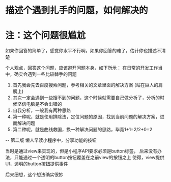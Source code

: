 # 描述个遇到扎手的问题，如何解决的

# 注：这个问题很尴尬
如果你回答的简单了，感觉你水平不行啊，如果你回答的难了，估计你也描述不清楚


个人观点，回答这个问题，应该避开问题本身，如下所示：
在日常的开发工作当中，确实会遇到一些比较棘手的问题
1. 首先我会先去百度搜索问题，参考相关的文章里面的解决方案 (站在巨人的肩膀上)
2. 其次一定会遇到一些搜不到的问题，这个时候就需要自己做分析了，分析的时候坚信电脑是不会出错的
3. 自我分析，一般我有两种思路
4. 第一种呢，就是使用排除法，定位问题的原因，找到当前问题的解决方案，进而解决问题
5. 第二种呢，就是曲线救国，换一种解决问题的思路，毕竟1+1=2/2+0=2


-- 第二版
懒人早读小程序中，分享功能的按钮

当时是通过view来实现的，但是小程序API要求必须是button标签，
后来没有办法，只能通过一个透明的button按钮覆盖在之前view的按钮之上
使得，view提供UI，透明的button按钮提供事件

后来细想，这个想法确实很妙